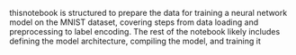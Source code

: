thisnotebook is structured to prepare the data for training a neural network model on the MNIST dataset, covering steps from data loading and preprocessing to label encoding. The rest of the notebook likely includes defining the model architecture, compiling the model, and training it
